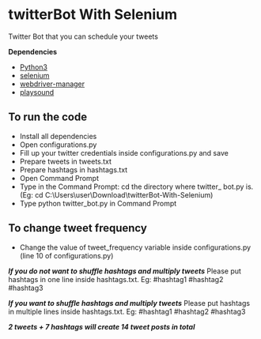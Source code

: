 # twitterBot With Selenium
Twitter Bot that you can schedule your tweets

<b>Dependencies</b>
- [Python3](https://www.python.org/downloads/)
- [selenium](https://pypi.org/project/selenium/)
- [webdriver-manager](https://pypi.org/project/webdriver-manager/)
- [playsound](https://pypi.org/project/playsound/)

## To run the code
- Install all dependencies
- Open configurations.py
- Fill up your twitter credentials inside configurations.py and save
- Prepare tweets in tweets.txt
- Prepare hashtags in hashtags.txt
- Open Command Prompt
- Type in the Command Prompt: cd the directory where twitter_ bot.py is. (Eg: cd C:\Users\user\Download\twitterBot-With-Selenium)
- Type python twitter_bot.py in Command Prompt

## To change tweet frequency
- Change the value of tweet_frequency variable inside configurations.py (line 10 of configurations.py)

***If you do not want to shuffle hashtags and multiply tweets***
Please put hashtags in one line inside hashtags.txt. Eg: #hashtag1 #hashtag2 #hashtag3

***If you want to shuffle hashtags and multiply tweets***
Please put hashtags in multiple lines inside hashtags.txt. Eg:
#hashtag1
#hashtag2
#hashtag3

***2 tweets + 7 hashtags will create 14 tweet posts in total***

